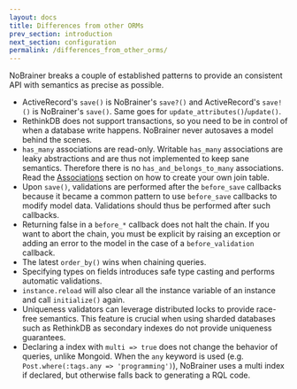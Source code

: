 ```yaml
---
layout: docs
title: Differences from other ORMs
prev_section: introduction
next_section: configuration
permalink: /differences_from_other_orms/
---
```


NoBrainer breaks a couple of established patterns to provide an consistent API
with semantics as precise as possible.

* ActiveRecord's `save()` is NoBrainer's `save?()` and ActiveRecord's `save!()`
  is NoBrainer's `save()`. Same goes for `update_attributes()`/`update()`.
* RethinkDB does not support transactions, so you need to be in control of when
  a database write happens. NoBrainer never autosaves a model behind the scenes.
* `has_many` associations are read-only. Writable `has_many` associations are
  leaky abstractions and are thus not implemented to keep sane semantics.
  Therefore there is no `has_and_belongs_to_many` associations. Read the
  [Associations](/docs/associations) section on how to create your own join table.
* Upon `save()`, validations are performed after the `before_save` callbacks
  because it became a common pattern to use `before_save` callbacks to modify
  model data. Validations should thus be performed after such callbacks.
* Returning false in a `before_*` callback does not halt the chain. If you want
  to abort the chain, you must be explicit by raising an exception or
  adding an error to the model in the case of a `before_validation` callback.
* The latest `order_by()` wins when chaining queries.
* Specifying types on fields introduces safe type casting and performs automatic
  validations.
* `instance.reload` will also clear all the instance variable of an instance and
  call `initialize()` again.
* Uniqueness validators can leverage distributed locks to provide race-free
  semantics. This feature is crucial when using sharded databases such as RethinkDB
  as secondary indexes do not provide uniqueness guarantees.
* Declaring a index with `multi => true` does not change the behavior of
  queries, unlike Mongoid. When the `any` keyword is used (e.g.
  `Post.where(:tags.any => 'programming')`), NoBrainer uses a multi
  index if declared, but otherwise falls back to generating a RQL code.
